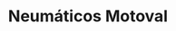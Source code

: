 ---
title: "Neumáticos Motoval"
url: /valverde-del-fresno-valverdi-du-fresnu/neumaticos-motoval/
shop: neumáticos
---